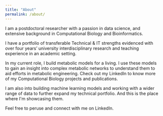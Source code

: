 ```yaml
---
title: "About"
permalink: /about/
---
```


I am a postdoctoral researcher with a passion in data science, and extensive background in Computational Biology and Bioinformatics. 

I have a portfolio of transferable Technical & IT strengths evidenced with over four years’ university interdisciplinary research and teaching experience in an academic setting. 

In my current role, I build metabolic models for a living. I use these models to gain an insight into complex metabolic networks to understand them to aid efforts in metabolic engineering. Check out my LinkedIn to know more of my Computational Biology projects and publications. 

I am also into building machine learning models and working with a wider range of data to further expand my technical portfolio. And this is the place where I'm showcasing them.

Feel free to peruse and connect with me on LinkedIn.

